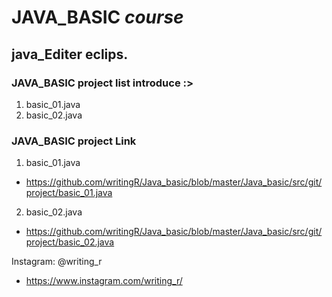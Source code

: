 JAVA_BASIC *course*
============ 
java_Editer eclips.
- 

### JAVA_BASIC project list introduce :>
1. basic_01.java
2. basic_02.java

### JAVA_BASIC project Link
1. basic_01.java
- https://github.com/writingR/Java_basic/blob/master/Java_basic/src/git/project/basic_01.java
2. basic_02.java
- https://github.com/writingR/Java_basic/blob/master/Java_basic/src/git/project/basic_02.java


Instagram: @writing_r
- https://www.instagram.com/writing_r/
